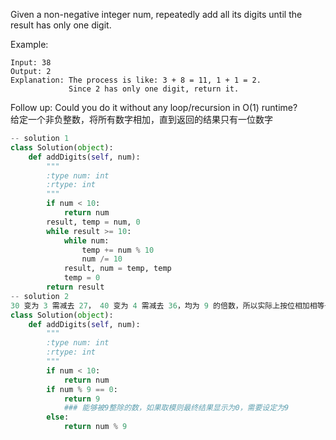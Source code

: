 Given a non-negative integer num, repeatedly add all its digits until the result has only one digit.

Example:
```
Input: 38
Output: 2 
Explanation: The process is like: 3 + 8 = 11, 1 + 1 = 2. 
             Since 2 has only one digit, return it.
```
Follow up:
Could you do it without any loop/recursion in O(1) runtime?  
给定一个非负整数，将所有数字相加，直到返回的结果只有一位数字
```python
-- solution 1
class Solution(object):
    def addDigits(self, num):
        """
        :type num: int
        :rtype: int
        """
        if num < 10:
            return num
        result, temp = num, 0
        while result >= 10:
            while num:
                temp += num % 10
                num /= 10
            result, num = temp, temp
            temp = 0
        return result
-- solution 2
30 变为 3 需减去 27， 40 变为 4 需减去 36，均为 9 的倍数，所以实际上按位相加相等于模 9 的余数
class Solution(object):
    def addDigits(self, num):
        """
        :type num: int
        :rtype: int
        """
        if num < 10:
            return num
        if num % 9 == 0:
            return 9
            ### 能够被9整除的数，如果取模则最终结果显示为0，需要设定为9
        else:
            return num % 9
```
